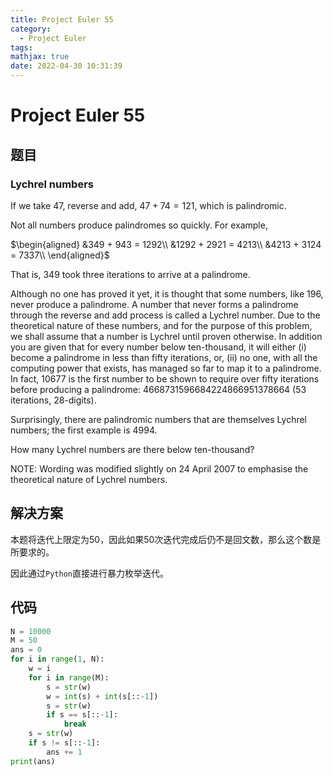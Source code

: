 ```yaml
---
title: Project Euler 55
category:
  - Project Euler
tags:
mathjax: true
date: 2022-04-30 10:31:39
---
```


<escape><!-- more --></escape>

# Project Euler 55

## 题目

### Lychrel numbers

If we take $47$, reverse and add, $47 + 74 = 121$, which is palindromic.

Not all numbers produce palindromes so quickly. For example,

$\begin{aligned}
&349 + 943 = 1292\\
&1292 + 2921 = 4213\\
&4213 + 3124 = 7337\\
\end{aligned}$

That is, $349$ took three iterations to arrive at a palindrome.

Although no one has proved it yet, it is thought that some numbers, like $196$, never produce a palindrome. A number that never forms a palindrome through the reverse and add process is called a Lychrel number. Due to the theoretical nature of these numbers, and for the purpose of this problem, we shall assume that a number is Lychrel until proven otherwise. In addition you are given that for every number below ten-thousand, it will either (i) become a palindrome in less than fifty iterations, or, (ii) no one, with all the computing power that exists, has managed so far to map it to a palindrome. In fact, 10677 is the first number to be shown to require over fifty iterations before producing a palindrome: $4668731596684224866951378664$ ($53$ iterations, $28$-digits).

Surprisingly, there are palindromic numbers that are themselves Lychrel numbers; the first example is $4994$.

How many Lychrel numbers are there below ten-thousand?

NOTE: Wording was modified slightly on $24$ April $2007$ to emphasise the theoretical nature of Lychrel numbers.

## 解决方案

本题将迭代上限定为$50$，因此如果$50$次迭代完成后仍不是回文数，那么这个数是所要求的。

因此通过`Python`直接进行暴力枚举迭代。

## 代码

```py
N = 10000
M = 50
ans = 0
for i in range(1, N):
    w = i
    for i in range(M):
        s = str(w)
        w = int(s) + int(s[::-1])
        s = str(w)
        if s == s[::-1]:
            break
    s = str(w)
    if s != s[::-1]:
        ans += 1
print(ans)
```
